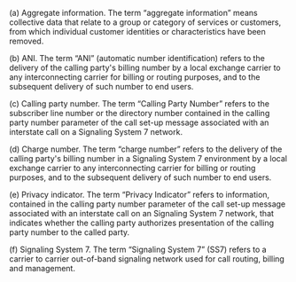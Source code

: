 (a) Aggregate information. The term “aggregate information” means collective data that relate to a group or category of services or customers, from which individual customer identities or characteristics have been removed.
              

(b) ANI. The term “ANI” (automatic number identification) refers to the delivery of the calling party's billing number by a local exchange carrier to any interconnecting carrier for billing or routing purposes, and to the subsequent delivery of such number to end users.

(c) Calling party number. The term “Calling Party Number” refers to the subscriber line number or the directory number contained in the calling party number parameter of the call set-up message associated with an interstate call on a Signaling System 7 network.

(d) Charge number. The term “charge number” refers to the delivery of the calling party's billing number in a Signaling System 7 environment by a local exchange carrier to any interconnecting carrier for billing or routing purposes, and to the subsequent delivery of such number to end users.

(e) Privacy indicator. The term “Privacy Indicator” refers to information, contained in the calling party number parameter of the call set-up message associated with an interstate call on an Signaling System 7 network, that indicates whether the calling party authorizes presentation of the calling party number to the called party.

(f) Signaling System 7. The term “Signaling System 7” (SS7) refers to a carrier to carrier out-of-band signaling network used for call routing, billing and management.

